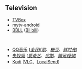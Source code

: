 ## Television

* [TVBox](https://github.com/o0HalfLife0o/TVBoxOSC)
* [mytv-android](https://github.com/yaoxieyoulei/mytv-android)
* [BBLL](https://github.com/xiaye13579/BBLL) ([Bilibili](https://app.bilibili.com))

<br>

* [QQ音乐](https://y.qq.com) ([_全民K歌_](https://kg.qq.com)、[_糖豆_](https://www.tangdou.com)、[_鲜时光_](https://tv.ixigua.com))
* [央视频](https://yangshipin.cn) ([_爱奇艺_](https://www.iqiyi.com)、[_优酷_](https://www.youku.com)、[_腾讯视频_](https://v.qq.com))
* [Kodi](https://kodi.tv) ([VLC](https://www.videolan.org)、[LocalSend](https://github.com/localsend/localsend))


